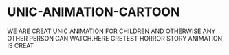 # UNIC-ANIMATION-CARTOON
WE ARE CREAT UNIC ANIMATION FOR CHILDREN AND OTHERWISE ANY OTHER PERSON CAN WATCH.HERE GRETEST HORROR STORY ANIMATION IS CREAT
